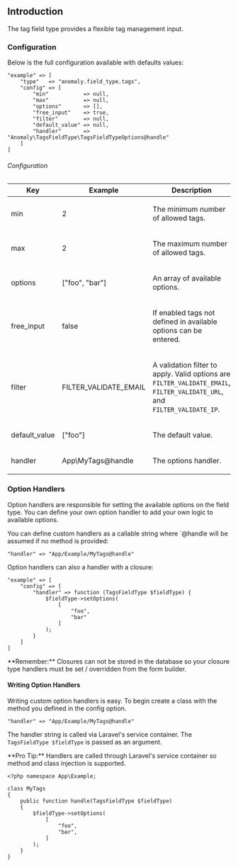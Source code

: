 ## Introduction[](#introduction)

The tag field type provides a flexible tag management input.


### Configuration[](#introduction/configuration)

Below is the full configuration available with defaults values:

    "example" => [
        "type"   => "anomaly.field_type.tags",
        "config" => [
            "min"           => null,
            "max"           => null,
            "options"       => [],
            "free_input"    => true,
            "filter"        => null,
            "default_value" => null,
            "handler"       => "Anomaly\TagsFieldType\TagsFieldTypeOptions@handle"
        ]
    ]

###### Configuration

<table class="table table-bordered table-striped">

<thead>

<tr>

<th>Key</th>

<th>Example</th>

<th>Description</th>

</tr>

</thead>

<tbody>

<tr>

<td>

min

</td>

<td>

2

</td>

<td>

The minimum number of allowed tags.

</td>

</tr>

<tr>

<td>

max

</td>

<td>

2

</td>

<td>

The maximum number of allowed tags.

</td>

</tr>

<tr>

<td>

options

</td>

<td>

["foo", "bar"]

</td>

<td>

An array of available options.

</td>

</tr>

<tr>

<td>

free_input

</td>

<td>

false

</td>

<td>

If enabled tags not defined in available options can be entered.

</td>

</tr>

<tr>

<td>

filter

</td>

<td>

FILTER_VALIDATE_EMAIL

</td>

<td>

A validation filter to apply. Valid options are `FILTER_VALIDATE_EMAIL`, `FILTER_VALIDATE_URL`, and `FILTER_VALIDATE_IP`.

</td>

</tr>

<tr>

<td>

default_value

</td>

<td>

["foo"]

</td>

<td>

The default value.

</td>

</tr>

<tr>

<td>

handler

</td>

<td>

App\MyTags@handle

</td>

<td>

The options handler.

</td>

</tr>

</tbody>

</table>


### Option Handlers[](#introduction/option-handlers)

Option handlers are responsible for setting the available options on the field type. You can define your own option handler to add your own logic to available options.

You can define custom handlers as a callable string where `@handle will be assumed if no method is provided:

    "handler" => "App/Example/MyTags@handle"

Option handlers can also a handler with a closure:

    "example" => [
        "config" => [
            "handler" => function (TagsFieldType $fieldType) {
                $fieldType->setOptions(
                    [
                        "foo",
                        "bar"
                    ]
                );
            }
        ]
    ]

<div class="alert alert-info">**Remember:** Closures can not be stored in the database so your closure type handlers must be set / overridden from the form builder.</div>


#### Writing Option Handlers[](#introduction/option-handlers/writing-option-handlers)

Writing custom option handlers is easy. To begin create a class with the method you defined in the config option.

    "handler" => "App/Example/MyTags@handle"

The handler string is called via Laravel's service container. The `TagsFieldType $fieldType` is passed as an argument.

<div class="alert alert-primary">**Pro Tip:** Handlers are called through Laravel's service container so method and class injection is supported.</div>

    <?php namespace App\Example;

    class MyTags
    {
        public function handle(TagsFieldType $fieldType)
        {
            $fieldType->setOptions(
                [
                    "foo",
                    "bar",
                ]
            );
        }
    }
